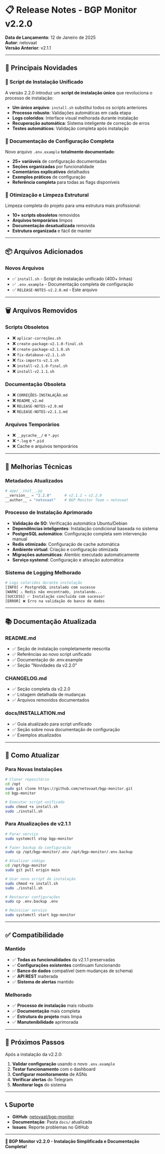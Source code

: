 # 📋 Release Notes - BGP Monitor v2.2.0

**Data de Lançamento**: 12 de Janeiro de 2025  
**Autor**: netovaat  
**Versão Anterior**: v2.1.1  

---

## 🎯 **Principais Novidades**

### 🔧 Script de Instalação Unificado

A versão 2.2.0 introduz um **script de instalação único** que revoluciona o processo de instalação:

- **Um único arquivo**: `install.sh` substitui todos os scripts anteriores
- **Processo robusto**: Validações automáticas em cada etapa
- **Logs coloridos**: Interface visual melhorada durante instalação
- **Recuperação automática**: Sistema inteligente de correção de erros
- **Testes automáticos**: Validação completa após instalação

### 📖 Documentação de Configuração Completa

Novo arquivo `.env.example` **totalmente documentado**:

- **25+ variáveis** de configuração documentadas
- **Seções organizadas** por funcionalidade
- **Comentários explicativos** detalhados
- **Exemplos práticos** de configuração
- **Referência completa** para todas as flags disponíveis

### 🧹 Otimização e Limpeza Estrutural

Limpeza completa do projeto para uma estrutura mais profissional:

- **10+ scripts obsoletos** removidos
- **Arquivos temporários** limpos
- **Documentação desatualizada** removida
- **Estrutura organizada** e fácil de manter

---

## 📦 **Arquivos Adicionados**

### Novos Arquivos
- ✅ `install.sh` - Script de instalação unificado (400+ linhas)
- ✅ `.env.example` - Documentação completa de configuração
- ✅ `RELEASE-NOTES-v2.2.0.md` - Este arquivo

---

## 🗑️ **Arquivos Removidos**

### Scripts Obsoletos
- ❌ `aplicar-correções.sh`
- ❌ `create-package-v2.1.0-final.sh`
- ❌ `create-package-v2.1.0.sh`
- ❌ `fix-database-v2.1.1.sh`
- ❌ `fix-imports-v2.1.sh`
- ❌ `install-v2.1.0-final.sh`
- ❌ `install-v2.1.1.sh`

### Documentação Obsoleta
- ❌ `CORREÇÕES-INSTALAÇÃO.md`
- ❌ `README_v2.md`
- ❌ `RELEASE-NOTES-v2.0.md`
- ❌ `RELEASE-NOTES-v2.1.1.md`

### Arquivos Temporários
- ❌ `__pycache__/` e `*.pyc`
- ❌ `*.log` e `*.pid`
- ❌ Cache e arquivos temporários

---

## 🔧 **Melhorias Técnicas**

### Metadados Atualizados
```python
# app/__init__.py
__version__ = "2.2.0"      # v2.1.1 → v2.2.0
__author__ = "netovaat"    # BGP Monitor Team → netovaat
```

### Processo de Instalação Aprimorado
- **Validação de SO**: Verificação automática Ubuntu/Debian
- **Dependências inteligentes**: Instalação condicional baseada no sistema
- **PostgreSQL automático**: Configuração completa sem intervenção manual
- **Redis otimizado**: Configuração de cache automática
- **Ambiente virtual**: Criação e configuração otimizada
- **Migrações automáticas**: Alembic executado automaticamente
- **Serviço systemd**: Configuração e ativação automática

### Sistema de Logging Melhorado
```bash
# Logs coloridos durante instalação
[INFO] ✓ PostgreSQL instalado com sucesso
[WARN] ⚠ Redis não encontrado, instalando...
[SUCCESS] ✅ Instalação concluída com sucesso!
[ERROR] ❌ Erro na validação do banco de dados
```

---

## 📚 **Documentação Atualizada**

### README.md
- ✅ Seção de instalação completamente reescrita
- ✅ Referências ao novo script unificado
- ✅ Documentação do .env.example
- ✅ Seção "Novidades da v2.2.0"

### CHANGELOG.md
- ✅ Seção completa da v2.2.0
- ✅ Listagem detalhada de mudanças
- ✅ Arquivos removidos documentados

### docs/INSTALLATION.md
- ✅ Guia atualizado para script unificado
- ✅ Seção sobre nova documentação de configuração
- ✅ Exemplos atualizados

---

## 🚀 **Como Atualizar**

### Para Novas Instalações
```bash
# Clonar repositório
cd /opt
sudo git clone https://github.com/netovaat/bgp-monitor.git
cd bgp-monitor

# Executar script unificado
sudo chmod +x install.sh
sudo ./install.sh
```

### Para Atualizações de v2.1.1
```bash
# Parar serviço
sudo systemctl stop bgp-monitor

# Fazer backup da configuração
sudo cp /opt/bgp-monitor/.env /opt/bgp-monitor/.env.backup

# Atualizar código
cd /opt/bgp-monitor
sudo git pull origin main

# Usar novo script de instalação
sudo chmod +x install.sh
sudo ./install.sh

# Restaurar configurações
sudo cp .env.backup .env

# Reiniciar serviço
sudo systemctl start bgp-monitor
```

---

## ✅ **Compatibilidade**

### Mantido
- ✅ **Todas as funcionalidades** da v2.1.1 preservadas
- ✅ **Configurações existentes** continuam funcionando
- ✅ **Banco de dados** compatível (sem mudanças de schema)
- ✅ **API REST** inalterada
- ✅ **Sistema de alertas** mantido

### Melhorado
- ✅ **Processo de instalação** mais robusto
- ✅ **Documentação** mais completa
- ✅ **Estrutura do projeto** mais limpa
- ✅ **Manutenibilidade** aprimorada

---

## 🎯 **Próximos Passos**

Após a instalação da v2.2.0:

1. **Validar configuração** usando o novo `.env.example`
2. **Testar funcionamento** com o dashboard
3. **Configurar monitoramento** de ASNs
4. **Verificar alertas** do Telegram
5. **Monitorar logs** do sistema

---

## 📞 **Suporte**

- **GitHub**: [netovaat/bgp-monitor](https://github.com/netovaat/bgp-monitor)
- **Documentação**: Pasta `docs/` atualizada
- **Issues**: Reporte problemas no GitHub

---

**🎉 BGP Monitor v2.2.0 - Instalação Simplificada e Documentação Completa!**
